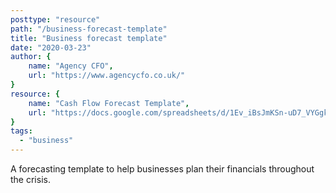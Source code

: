 ```yaml
---
posttype: "resource"
path: "/business-forecast-template"
title: "Business forecast template"
date: "2020-03-23"
author: {
	name: "Agency CFO",
	url: "https://www.agencycfo.co.uk/"
}
resource: {
	name: "Cash Flow Forecast Template",
	url: "https://docs.google.com/spreadsheets/d/1Ev_iBsJmKSn-uD7_VYGgkHOkPWpQ-FxaPSTz21GsavA/edit#gid=1223093608"
}
tags:
  - "business"
---
```


A forecasting template to help businesses plan their financials throughout the crisis.
